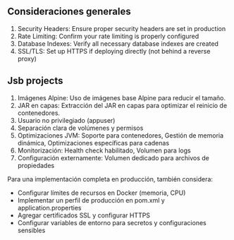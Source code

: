 ## Consideraciones generales

1. Security Headers: Ensure proper security headers are set in production
2. Rate Limiting: Confirm your rate limiting is properly configured
3. Database Indexes: Verify all necessary database indexes are created
4. SSL/TLS: Set up HTTPS if deploying directly (not behind a reverse proxy)

## Jsb projects

1. Imágenes Alpine: Uso de imágenes base Alpine para reducir el tamaño.
2. JAR en capas: Extracción del JAR en capas para optimizar el reinicio de contenedores.
3. Usuario no privilegiado (appuser)
4. Separación clara de volúmenes y permisos
5. Optimizaciones JVM: Soporte para contenedores, Gestión de memoria dinámica, Optimizaciones específicas para cadenas
6. Monitorización: Health check habilitado, Volumen para logs
7. Configuración externamente: Volumen dedicado para archivos de propiedades

Para una implementación completa en producción, también considera:
- Configurar límites de recursos en Docker (memoria, CPU)
- Implementar un perfil de producción en pom.xml y application.properties
- Agregar certificados SSL y configurar HTTPS
- Configurar variables de entorno para secretos y configuraciones sensibles